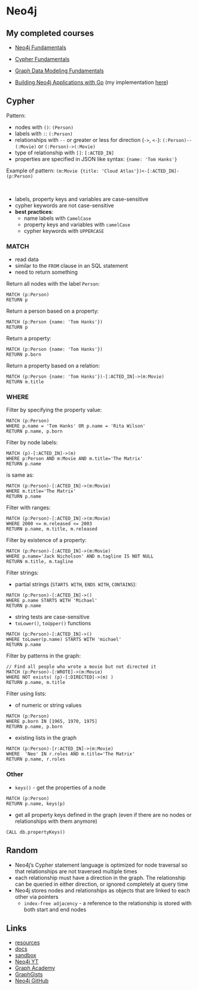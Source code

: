 # Neo4j

## My completed courses

- [Neo4j Fundamentals](https://graphacademy.neo4j.com/u/cc0153fe-e780-4bae-80f3-a56cf17c7421/neo4j-fundamentals/)
- [Cypher Fundamentals](https://graphacademy.neo4j.com/courses/cypher-fundamentals/certificate/)
- [Graph Data Modeling Fundamentals](https://graphacademy.neo4j.com/courses/modeling-fundamentals/certificate/)

- [Building Neo4j Applications with Go](https://graphacademy.neo4j.com/courses/app-go/certificate/) (my implementation [here](https://github.com/mariamihai/neo4j-app-go))

## Cypher

Pattern:
- nodes with `()`: `(Person)`
- labels with `:`: `(:Person)`
- relationships with `--` or greater or less for direction (`->`, `<-`): `(:Person)--(:Movie)` or `(:Person)->(:Movie)`
- type of relationship with `[]`: `[:ACTED_IN]`
- properties are specified in JSON like syntax: `{name: 'Tom Hanks'}`

Example of pattern: `(m:Movie {title: 'Cloud Atlas'})<-[:ACTED_IN]-(p:Person)`

<br>

- labels, property keys and variables are case-sensitive
- cypher keywords are not case-sensitive
- **best practices**:
  - name labels with `CamelCase`
  - property keys and variables with `camelCase`
  - cypher keywords with `UPPERCASE`

### MATCH

- read data
- similar to the `FROM` clause in an SQL statement
- need to return something

Return all nodes with the label `Person`:
```cypher
MATCH (p:Person)
RETURN p
```

Return a person based on a property:
```cypher
MATCH (p:Person {name: 'Tom Hanks'})
RETURN p
```

Return a property:
```cypher
MATCH (p:Person {name: 'Tom Hanks'})
RETURN p.born
```

Return a property based on a relation:
```cypher
MATCH (p:Person {name: 'Tom Hanks'})-[:ACTED_IN]->(m:Movie)
RETURN m.title
```

### WHERE

Filter by specifying the property value:
```cypher
MATCH (p:Person)
WHERE p.name = 'Tom Hanks' OR p.name = 'Rita Wilson'
RETURN p.name, p.born
```

Filter by node labels:
```cypher
MATCH (p)-[:ACTED_IN]->(m)
WHERE p:Person AND m:Movie AND m.title='The Matrix'
RETURN p.name
```
is same as:
```cypher
MATCH (p:Person)-[:ACTED_IN]->(m:Movie)
WHERE m.title='The Matrix'
RETURN p.name
```

Filter with ranges:
```cypher
MATCH (p:Person)-[:ACTED_IN]->(m:Movie)
WHERE 2000 <= m.released <= 2003
RETURN p.name, m.title, m.released
```

Filter by existence of a property:
```cypher
MATCH (p:Person)-[:ACTED_IN]->(m:Movie)
WHERE p.name='Jack Nicholson' AND m.tagline IS NOT NULL
RETURN m.title, m.tagline
```

Filter strings:
- partial strings (`STARTS WITH`, `ENDS WITH`, `CONTAINS`):
```cypher
MATCH (p:Person)-[:ACTED_IN]->()
WHERE p.name STARTS WITH 'Michael'
RETURN p.name
```
- string tests are case-sensitive
- `toLower()`, `toUpper()` functions
```cypher
MATCH (p:Person)-[:ACTED_IN]->()
WHERE toLower(p.name) STARTS WITH 'michael'
RETURN p.name
```

Filter by patterns in the graph:
```cypher
// Find all people who wrote a movie but not directed it
MATCH (p:Person)-[:WROTE]->(m:Movie)
WHERE NOT exists( (p)-[:DIRECTED]->(m) )
RETURN p.name, m.title
```

Filter using lists:
- of numeric or string values
```cypher
MATCH (p:Person)
WHERE p.born IN [1965, 1970, 1975]
RETURN p.name, p.born
```
- existing lists in the graph
```cypher
MATCH (p:Person)-[r:ACTED_IN]->(m:Movie)
WHERE  'Neo' IN r.roles AND m.title='The Matrix'
RETURN p.name, r.roles
```

### Other

- `keys()` - get the properties of a node
```cyper
MATCH (p:Person)
RETURN p.name, keys(p) 
```

- get all property keys defined in the graph (even if there are no nodes or relationships with them anymore)
```cypher
CALL db.propertyKeys()
```

## Random

- Neo4j’s Cypher statement language is optimized for node traversal so that relationships are not traversed multiple times
- each relationship must have a direction in the graph. The relationship can be queried in either direction, or ignored completely at query time
- Neo4j stores nodes and relationships as objects that are linked to each other via pointers
  - `index-free adjacency` - a reference to the relationship is stored with both start and end nodes



## Links

- [resources](https://neo4j.com/developer/resources/)
- [docs](https://neo4j.com/docs/)
- [sandbox](https://sandbox.neo4j.com/)
- [Neo4j YT](https://www.youtube.com/channel/UCvze3hU6OZBkB1vkhH2lH9Q)
- [Graph Academy](https://graphacademy.neo4j.com/)
- [GraphGists](https://neo4j.com/graphgists/)
- [Neo4j GitHub](https://github.com/neo4j-contrib)